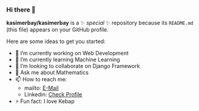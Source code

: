 ### Hi there 👋

**kasimerbay/kasimerbay** is a ✨ _special_ ✨ repository because its `README.md` (this file) appears on your GitHub profile.

Here are some ideas to get you started:

- 🔭 I’m currently working on Web Development
- 🌱 I’m currently learning Machine Learning
- 👯 I’m looking to collaborate on Django Framework
- 💬 Ask me about Mathematics
- 📫 How to reach me:
  - mailto: [E-Mail](mailto:user@example.com)
  - Linkedin: [Check Profile](https://www.linkedin.com/in/ahmetkasimerbay/)
- ⚡ Fun fact: I love Kebap

